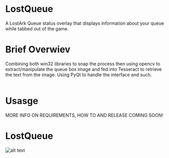 # LostQueue
A LostArk Queue status overlay that displays information about your queue while tabbed out of the game.<br>

# Brief Overwiev
Combining both win32 libraries to snap the process then using opencv to extract/manipulate the queue box image and fed into Tesseract to retrieve the text from the image. Using PyQt to handle the interface and such. <br><br>

# Usasge
MORE INFO ON REQUIREMENTS, HOW TO AND RELEASE COMING SOON!


# LostQueue
![alt text](https://preview.redd.it/syb4jtng0uj81.png?width=632&format=png&auto=webp&s=b0d612c0958b1041729f64324df068a58bd101bf)
